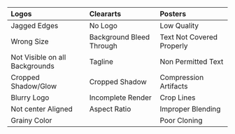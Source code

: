 

| Logos                                                         | Cleararts                                               | Posters                                                                           |
| :-------------------------------------------------------------| :-------------------------------------------------------| :-------------------------------------------------------------------------------- |
| Jagged Edges                                                  | No Logo                                                 | Low Quality                                                                      |
| Wrong Size                                                    | Background Bleed Through                                | Text Not Covered Properly                                                        |
| Not Visible on all Backgrounds                                | Tagline                                                 | Non Permitted Text                                                               |
| Cropped Shadow/Glow                                           | Cropped Shadow                                          | Compression Artifacts                                                            |
| Blurry Logo                                                   | Incomplete Render                                       | Crop Lines                                                                       |
| Not center Aligned                                            | Aspect Ratio                                            | Improper Blending                                                                |
| Grainy Color                                                  |                                                         | Poor Cloning                                                                     |
